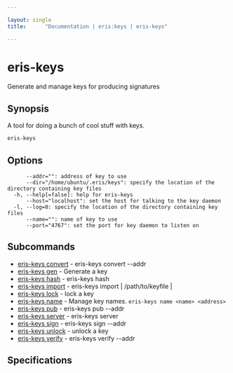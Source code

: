 ```yaml
---

layout: single
title:      "Documentation | eris:keys | eris-keys"

---
```


# eris-keys

Generate and manage keys for producing signatures

## Synopsis

A tool for doing a bunch of cool stuff with keys.

```bash
eris-keys
```

## Options

```
      --addr="": address of key to use
      --dir="/home/ubuntu/.eris/keys": specify the location of the directory containing key files
  -h, --help[=false]: help for eris-keys
      --host="localhost": set the host for talking to the key daemon
  -l, --log=0: specify the location of the directory containing key files
      --name="": name of key to use
      --port="4767": set the port for key daemon to listen on
```

## Subcommands

* [eris-keys convert](/docs/documentation/keys/0.11.1/eris-keys_convert/)	 - eris-keys convert --addr <address>
* [eris-keys gen](/docs/documentation/keys/0.11.1/eris-keys_gen/)	 - Generate a key
* [eris-keys hash](/docs/documentation/keys/0.11.1/eris-keys_hash/)	 - eris-keys hash <some data>
* [eris-keys import](/docs/documentation/keys/0.11.1/eris-keys_import/)	 - eris-keys import <priv key> | /path/to/keyfile | <key json>
* [eris-keys lock](/docs/documentation/keys/0.11.1/eris-keys_lock/)	 - lock a key
* [eris-keys name](/docs/documentation/keys/0.11.1/eris-keys_name/)	 - Manage key names. `eris-keys name <name> <address>`
* [eris-keys pub](/docs/documentation/keys/0.11.1/eris-keys_pub/)	 - eris-keys pub --addr <addr>
* [eris-keys server](/docs/documentation/keys/0.11.1/eris-keys_server/)	 - eris-keys server
* [eris-keys sign](/docs/documentation/keys/0.11.1/eris-keys_sign/)	 - eris-keys sign --addr <address> <hash>
* [eris-keys unlock](/docs/documentation/keys/0.11.1/eris-keys_unlock/)	 - unlock a key
* [eris-keys verify](/docs/documentation/keys/0.11.1/eris-keys_verify/)	 - eris-keys verify --addr <addr> <hash> <sig>

## Specifications


